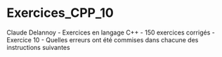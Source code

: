 # Exercices_CPP_10
Claude Delannoy - Exercices en langage C++ - 150 exercices corrigés - Exercice 10 - Quelles erreurs ont été commises dans chacune des instructions suivantes
